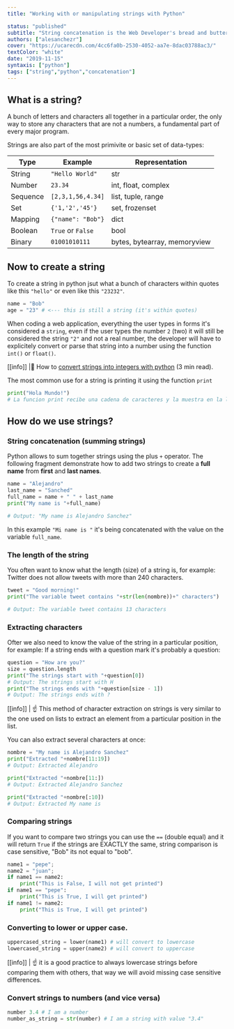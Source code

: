 ```yaml
---
title: "Working with or manipulating strings with Python"

status: "published"
subtitle: "String concatenation is the Web Developer's bread and butter, our job is to concatenate strings to create HTML/CSS documents programmatically"
authors: ["alesanchezr"]
cover: "https://ucarecdn.com/4cc6fa0b-2530-4052-aa7e-8dac03788ac3/"
textColor: "white"
date: "2019-11-15"
syntaxis: ["python"]
tags: ["string","python","concatenation"]
---
```




## What is a string?

A bunch of letters and characters all together in a particular order, the only way to store any characters that are not a numbers, a fundamental part of every major program.

Strings are also part of the most primivite or basic set of data-types: 

| Type      | Example           | Representation                |
| ---       | ---               | ---                           |
| String    | `"Hello World"`   | str                           | just characters in a sequence                                 |
| Number    | `23.34`           | int, float, complex           | just numbers                                                  |
| Sequence  | `[2,3,1,56,4.34]` | list, tuple, range            | Iterable list of values with numerical indexes for positions  |
| Set       | `{'1,'2','45'}`   | set, frozenset                | Like Sequence but unordered and with duplicate elements       |
| Mapping   | `{"name": "Bob"}` | dict                          | Like Sequence but indexes are characters intead of incremental numbers |
| Boolean   | `True` or `False` | bool                          | just True or False |
| Binary    | `01001010111`     | bytes, bytearray, memoryview  | Ideal for low level operations                                |

## Now to create a string

To create a string in python jsut what a bunch of characters within quotes like this `"hello"` or even like this `"23232"`.

```python
name = "Bob"
age = "23" # <--- this is still a string (it's within quotes)
```

When coding a web application, everything the user types in forms it's considered a `string`, even if the user types the number `2` (two) it will still be considered the string `"2"` and not a real number, the developer will have to explicitely convert or parse that string into a number using the function `int()` or `float()`.

[[info]]
|:link: How to [convert strings into integers with python](https://guide.freecodecamp.org/python/how-to-convert-strings-into-integers-in-python/) (3 min read).

The most common use for a string is printing it using the function `print`

```python
print("Hola Mundo!")
# La funcion print recibe una cadena de caracteres y la muestra en la linea de commandos / terminal del computador.
 ```

## How do we use strings?

### String concatenation (summing strings)

Python allows to sum together strings using the plus `+` operator. The following fragment demonstrate how to add two strings to create a **full name** from **first** and **last names**.

```python
name = "Alejandro"
last_name = "Sanched"
full_name = name + " " + last_name
print("My name is "+full_name)

# Output: "My name is Alejandro Sanchez"
 ```

In this example `"Mi name is "` it's being concatenated with the value on the variable `full_name`.

### The length of the string

You often want to know what the length (size) of a string is, for example: Twitter does not allow tweets with more than 240 characters.

```python
tweet = "Good morning!"
print("The variable tweet contains "+str(len(nombre))+" characters")

# Output: The variable tweet contains 13 characters
```


### Extracting characters

Ofter we also need to know the value of the string in a particular position, for example: If a string ends with a question mark it's probably a question:

```python
question = "How are you?"
size = question.length
print("The strings start with "+question[0])
# Output: The strings start with H
print("The strings ends with "+question[size - 1])
# Output: The strings ends with ?

```

[[info]]
| :point_up: This method of character extraction on strings is very similar to the one used on lists to extract an element from a particular position in the list.

You can also extract several characters at once:

```python
nombre = "My name is Alejandro Sanchez"
print("Extracted "+nombre[11:19])
# Output: Extracted Alejandro

print("Extracted "+nombre[11:])
# Output: Extracted Alejandro Sanchez

print("Extracted "+nombre[:10])
# Output: Extracted My name is 
```

### Comparing strings

If you want to compare two strings you can use the `==` (double equal) and it will return `True` if the strings are EXACTLY the same, string comparison is case sensitive, "Bob" its not equal to "bob".

```python
name1 = "pepe";
name2 = "juan";
if name1 == name2:
    print("This is False, I will not get printed")
if name1 == "pepe":
    print("This is True, I will get printed")
if name1 != name2:
    print("This is True, I will get printed")
```

### Converting to lower or upper case.

```python
uppercased_string = lower(name1) # will convert to lowercase
lowercased_string = upper(name2) # will convert to uppercase
```

[[info]]
| :point_up: it is a good practice to always lowercase strings before comparing them with others, that way we will avoid missing case sensitive differences.

### Convert strings to numbers (and vice versa)

```python
number 3.4 # I am a number
number_as_string = str(number) # I am a string with value "3.4"
```
